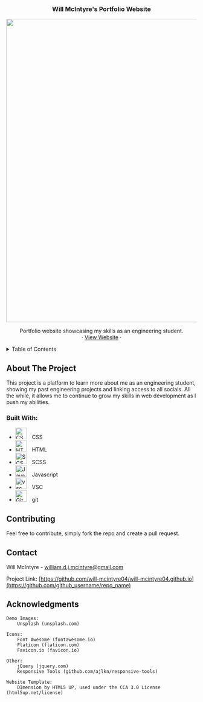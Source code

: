 <!-- PROJECT SHIELDS -->

<h3 align="center">Will McIntyre's Portfolio Website</h3>
  <div align="center">
  <img src="https://user-images.githubusercontent.com/78566536/232262262-f1ae22a9-6fcc-47ed-a0ae-cf026908b11d.png" width=800></img>
  </div>
  <p align="center">
    Portfolio website showcasing my skills as an engineering student.
    <br />
    ·
    <a href="https://will-mcintyre04.github.io/">View Website</a>
    ·
  </p>
</div>



<!-- TABLE OF CONTENTS -->
<details>
  <summary>Table of Contents</summary>
  <ol>
    <li>
      <a href="#about-the-project">About The Project</a>
      <ul>
        <li><a href="#built-with">Built With</a></li>
      </ul>
    </li>
    <li><a href="#contributing">Contributing</a></li>
    <li><a href="#contact">Contact</a></li>
    <li><a href="#acknowledgments">Acknowledgments</a></li>
  </ol>
</details>



<!-- ABOUT THE PROJECT -->
## About The Project

This project is a platform to learn more about me as an engineering student, showing my past engineering projects and linking access to all socials. 
All the while, it allows me to continue to grow my skills in web development as I push my abilities.


<!-- TOOLS USED -->
### Built With:

* <img alt="CSS" width="30px" style="padding-right:10px;" src="https://cdn.jsdelivr.net/gh/devicons/devicon/icons/css3/css3-plain.svg" /> CSS
* <img alt="HTML" width="30px" style="padding-right:10px;" src="https://cdn.jsdelivr.net/gh/devicons/devicon/icons/html5/html5-plain.svg"/> HTML
* <img alt="SCSS" width="30px" style="padding-right:10px;" src="https://cdn-icons-png.flaticon.com/512/919/919831.png"/> SCSS
* <img alt="Javascript" width="30px" style="padding-right:10px;" src="https://cdn-icons-png.flaticon.com/512/5968/5968292.png"/> Javascript
* <img alt="vsc" width="30px" style="padding-right:10px;" src="https://cdn.jsdelivr.net/gh/devicons/devicon/icons/vscode/vscode-original.svg"/> VSC
* <img alt="Git" width="30px" style="padding-right:10px;" src="https://cdn.jsdelivr.net/gh/devicons/devicon/icons/git/git-original.svg" /> git

<!-- CONTRIBUTING -->
## Contributing

Feel free to contribute, simply fork the repo and create a pull request.

<!-- CONTACT -->
## Contact

Will McIntyre - william.d.j.mcintyre@gmail.com

Project Link: [https://github.com/will-mcintyre04/will-mcintyre04.github.io](https://github.com/github_username/repo_name)



<!-- ACKNOWLEDGMENTS -->
## Acknowledgments


	Demo Images:
		Unsplash (unsplash.com)

	Icons:
		Font Awesome (fontawesome.io)
		Flaticon (flaticon.com)
		Favicon.io (favicon.io)

	Other:
		jQuery (jquery.com)
		Responsive Tools (github.com/ajlkn/responsive-tools)
		
	Website Template:
		DImension by HTML5 UP, used under the CCA 3.0 License (html5up.net/license)


[linkedin-shield]: https://img.shields.io/badge/-LinkedIn-black.svg?style=for-the-badge&logo=linkedin&colorB=blue
[linkedin-url]: https://www.linkedin.com/in/will-mcintyre-b05b8b1ab/
